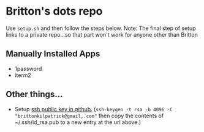 # Britton's dots repo

Use `setup.sh` and then follow the steps below. Note: The final step of setup
links to a private repo...so that part won't work for anyone other than Britton

## Manually Installed Apps

* 1password
* iterm2


## Other things...
* Setup [ssh public key in github.](https://github.com/settings/keys)
    (`ssh-keygen -t rsa -b 4096 -C "brittonkilpatrick@gmail,.com"` then copy
     the contents of ~/.ssh/id_rsa.pub to a new entry at the url above.)

